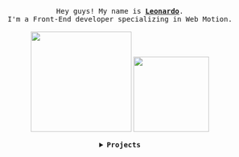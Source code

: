 <div align="center">
  <br>
  <samp>
    Hey guys! My name is <b><a rel="nofollow noopener noreferrer" target="_blank" href="#">Leonardo</a></b>.
    <br>I'm a Front-End developer specializing in Web Motion.<br>
  </samp>
  <br/> 
  <img src="https://i.giphy.com/mQI2sfO7U7MOcxoPdn.webp" width="200"/>
  <img src="https://i.giphy.com/9fngGUe3uNfZo7R1mC.webp" width="150"/>
</p>

<!--<p>About me: WebMotion enthusiast, passionate about cats, games, music and responsive layouts :)</p> -->

<div align="center">
  
<details align="center">

<summary> <b> <samp> Projects </samp></b></summary>
<img src="https://i.giphy.com/7xfpmHHFgmtrO7t29F.webp" width="200"/>
<samp>
 <b align=""><h2 style="color: #fc6203">&nbsp; COMING SOON!</h2> </b>


<!--
Current Project: <a href="#">Dijkstra's shortest path visualizer.</a>
<p align="center">
  <a rel="nofollow noopener noreferrer" target="_blank" href="https:">
  <img src="https://raw.githubusercontent.com/TanZng/TanZng/master/assets/linkedin.png" width="30px" alt="LinkedIn"></a>
  &nbsp; 
  &nbsp;
  <a rel="nofollow noopener noreferrer" target="_blank" href="">
  <img src="https://raw.githubusercontent.com/TanZng/TanZng/master/assets/twitter.png" width="30px" alt="Twitter"></a>
  &nbsp; 
  &nbsp;
  <a rel="nofollow noopener noreferrer" target="_blank" href="">
  <img src="https://raw.githubusercontent.com/TanZng/TanZng/master/assets/youtube.png" width="30px" alt="YouTube"></a>
  &nbsp;
  &nbsp;
  <a rel="nofollow noopener noreferrer" target="_blank" href="#">
  <img src="" width="23px" alt="Secret"></a>
</p> -->

</samp>
</details>
</div>


